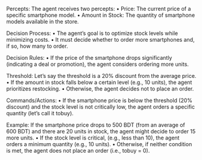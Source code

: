 Percepts:
The agent receives two percepts:
• Price: The current price of a specific smartphone model.
• Amount in Stock: The quantity of smartphone models available in the store.

Decision Process:
• The agent’s goal is to optimize stock levels while minimizing costs.
• It must decide whether to order more smartphones and, if so, how many to order.

Decision Rules:
• If the price of the smartphone drops significantly (indicating a deal or promotion),
the agent considers ordering more units.

Threshold: Let’s say the threshold is a 20% discount from the average price.
• If the amount in stock falls below a certain level (e.g., 10 units), the agent prioritizes
restocking.
• Otherwise, the agent decides not to place an order.

Commands/Actions:
• If the smartphone price is below the threshold (20% discount) and the stock level is
not critically low, the agent orders a specific quantity (let’s call it tobuy).

Example: If the smartphone price drops to 500 BDT (from an average of 600 BDT) and there
are 20 units in stock, the agent might decide to order 15 more units.
• If the stock level is critical, (e.g., less than 10), the agent orders a minimum quantity
(e.g., 10 units).
• Otherwise, if neither condition is met, the agent does not place an order (i.e., tobuy
= 0).
